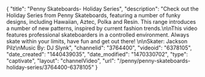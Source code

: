 {
    "title": "Penny Skateboards- Holiday Series",
    "description": "Check out the Holiday Series from Penny Skateboards, featuring a number of funky designs, including Hawaiian, Aztec, Polka and Resin. This range introduces a number of new patterns, inspired by current fashion trends.\n\nThis video features professional skateboarders in a controlled environment. Always skate within your limits, have fun and get out there! \n\nSkater: Jackson Pilz\nMusic By: DJ Slynk",
    "channelid": "3764400",
    "videoid": "6378105",
    "date_created": "1440439035",
    "date_modified": "1470330702",
    "type": "captivate",
    "layout": "channelVideo",
    "url": "\/penny\/penny-skateboards-holiday-series\/3764400-6378105"
}